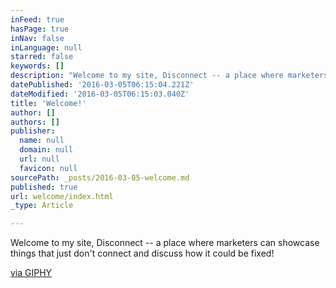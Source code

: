 ```yaml
---
inFeed: true
hasPage: true
inNav: false
inLanguage: null
starred: false
keywords: []
description: "Welcome to my site, Disconnect -- a place where marketers can showcase things that just don't connect and maybe how it could be fixed!"
datePublished: '2016-03-05T06:15:04.221Z'
dateModified: '2016-03-05T06:15:03.040Z'
title: 'Welcome!'
author: []
authors: []
publisher:
  name: null
  domain: null
  url: null
  favicon: null
sourcePath: _posts/2016-03-05-welcome.md
published: true
url: welcome/index.html
_type: Article

---
```

Welcome to my site, Disconnect -- a place where marketers can showcase things that just don't connect and discuss how it could be fixed!

[via GIPHY][0]

[0]: https://giphy.com/gifs/animated-hello-waving-bcKmIWkUMCjVm